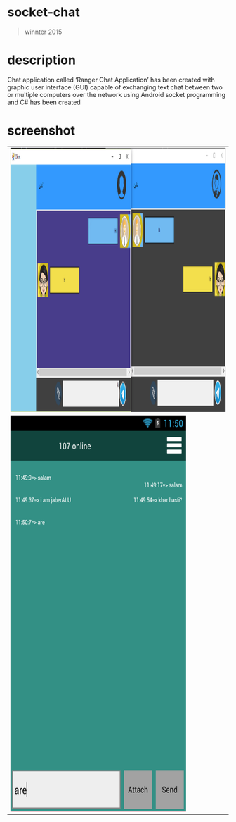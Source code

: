 # socket-chat
>winnter 2015

# description
Chat application called ‘Ranger Chat Application’ has been created with graphic user interface (GUI) capable of exchanging text chat between two or multiple computers over the network using Android socket programming and C# has been created

# screenshot

<table style="width:100%">
  <tr>
    <td><img src="https://github.com/JaberBabaki/socket-chat/blob/master/screenshot/C%23/1.jpg" width="100%" height="600"/></td>
  </tr>
  <tr>
    <td><img src="https://github.com/JaberBabaki/socket-chat/blob/master/screenshot/android/1.png" width="400" height="900" /></td>
  </tr>
</table>
